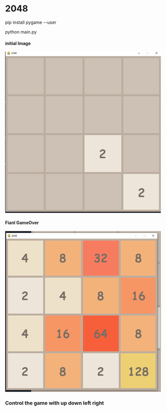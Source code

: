# 2048

pip install pygame --user

python main.py


#### initial Image
![image text](/image/inital.png)

#### Fianl GameOver
![image text](/image/Final.png)

### Control the game with up down left right